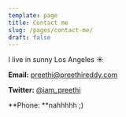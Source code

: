 ```yaml
---
template: page
title: Contact me
slug: /pages/contact-me/
draft: false
---
```

I live in sunny Los Angeles ☀️

**Email:** preethi@preethireddy.com

**Twitter:** [@iam_preethi](https://twitter.com/iam_preethi)

**Phone: **nahhhhh ;)

